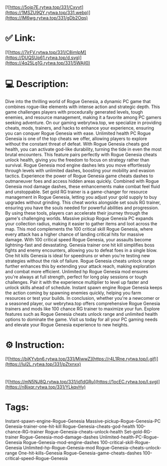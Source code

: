 [![https://5ojp7E.rytwa.top/331/Cxvyt](https://1MSZU9QY.rytwa.top/331.webp)](https://lM6wg.rytwa.top/331/gDb2Oqs)
# ✅ Link:
[![https://7irFV.rytwa.top/331/C8imlpM](https://DUQSUp61.rytwa.top/d.svg)](https://4q25Lg1G.rytwa.top/331/5WAjI0)
# 💻 Description:
Dive into the thrilling world of Rogue Genesia, a dynamic PC game that combines rogue-like elements with intense action and strategic depth. This game challenges players with procedurally generated levels, tough enemies, and resource management, making it a favorite among PC gamers seeking adventure. On our gaming webrytwa.top, we specialize in providing cheats, mods, trainers, and hacks to enhance your experience, ensuring you can conquer Rogue Genesia with ease.
Unlimited health PC Rogue Genesia is one of the top cheats we offer, allowing players to explore without the constant threat of defeat. With Rogue Genesia cheats god health, you can activate god-like durability, turning the tide in even the most brutal encounters. This feature pairs perfectly with Rogue Genesia cheats unlock health, giving you the freedom to focus on strategy rather than survival.
Rogue Genesia mod engine dashes lets you move effortlessly through levels with unlimited dashes, boosting your mobility and evasion tactics. Experience the power of Rogue Genesia game cheats dashes to outmaneuver foes and access hidden areas quickly. Combined with Rogue Genesia mod damage dashes, these enhancements make combat feel fluid and unstoppable.
Set gold RG trainer is a game-changer for resource management in Rogue Genesia, letting you adjust your gold supply to buy upgrades without grinding. This cheat works alongside set souls RG trainer, ensuring you have the souls needed for powerful abilities and progression. By using these tools, players can accelerate their journey through the game's challenging worlds.
Massive pickup Rogue Genesia PC expands your collection radius, making it easier to gather items and loot across the map. This mod complements the 100 critical skill Rogue Genesia, where every attack has a higher chance of landing critical hits for massive damage. With 100 critical speed Rogue Genesia, your assaults become lightning-fast and devastating.
Genesia trainer one hit kill simplifies boss fights and enemy encounters, allowing you to defeat foes in a single blow. One hit kills Genesia is ideal for speedruns or when you're testing new strategies without the risk of failure. Rogue Genesia cheats unlock range further enhances this by extending your attack reach, making exploration and combat more efficient.
Unlimited hp Rogue Genesia mod ensures you're always at full strength, perfect for long play sessions or tough challenges. Pair it with the experience multiplier to level up faster and unlock skills ahead of schedule. Instant spawn engine Rogue Genesia keeps the action coming by spawning enemies quickly, helping you farm resources or test your builds.
In conclusion, whether you're a newcomer or a seasoned player, our webrytwa.top offers comprehensive Rogue Genesia trainers and mods like 100 chance RG trainer to maximize your fun. Explore features such as Rogue Genesia cheats unlock range and unlimited health options to dominate the game. Visit us today for all your PC gaming needs and elevate your Rogue Genesia experience to new heights.

# ⚙️ Instruction:
[![https://biKYvbn6.rytwa.top/331/MiwwZ](https://r4L1Rne.rytwa.top/i.gif)](https://Iul2L.rytwa.top/331/pZtxnxx)
#
[![https://mN5NJ8Q.rytwa.top/331/id1dGRu](https://1ocEC.rytwa.top/l.svg)](https://n8jxqr.rytwa.top/331/YLkqvHy)
# Tags:
Instant-spawn-engine-Rogue-Genesia Massive-pickup-Rogue-Genesia-PC Genesia-trainer-one-hit-kill Rogue-Genesia-cheats-god-health 100-chance-RG-trainer Rogue-Genesia-cheats-unlock-health Set-gold-RG-trainer Rogue-Genesia-mod-damage-dashes Unlimited-health-PC-Rogue-Genesia Rogue-Genesia-mod-engine-dashes 100-critical-skill-Rogue-Genesia Unlimited-hp-Rogue-Genesia-mod Rogue-Genesia-cheats-unlock-range One-hit-kills-Genesia Rogue-Genesia-game-cheats-dashes 100-critical-speed-Rogue-Genesia





